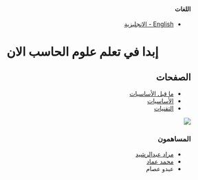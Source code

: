 <div dir='rtl'>

#### اللغات

<ul>

<li>
<a href='../../README'>
 English - الانجليزية
</a>
</li>
</ul>

<h1 align='center'>إبدا في تعلم علوم الحاسب الان
</h1>

## الصفحات

<ul>

<li>
<a href='./pre-fundamentals'>
ما قبل الأساسيات
</a>
</li>

<li>
<a href='./fundamentals'>
الأساسيات
</a>
</li>

<li>
<a href='./technologies'>
التقنيات
</a>
</li>

</ul>

<a href="https://hits.seeyoufarm.com" ><img src="https://hits.seeyoufarm.com/api/count/incr/badge.svg?url=https%3A%2F%2Fzelakolase.github.io%2FCSFundamentals.github.io%2F&count_bg=%2379C83D&title_bg=%23555555&icon=&icon_color=%23E7E7E7&title=Page+Views&edge_flat=true" dir='rtl'/></a>

### المساهمون

<ul>

<li>
<a href='https://github.com/Zelakolase'>
مراد عبدالرشيد 
</a>
</li>

<li>
<a href='https://github.com/Hulxv'>
محمد عماد
</a>
</li>

<li>
عبدو عصام
</li>

</ul>

</div>
